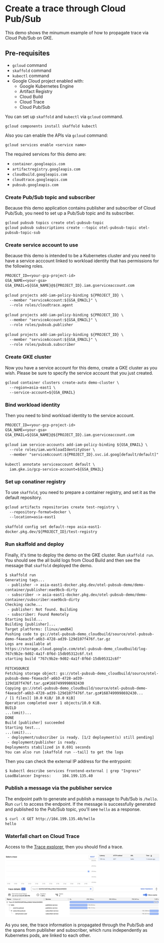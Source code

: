 # Create a trace through Cloud Pub/Sub

This demo shows the minumum example of how to propagate trace via Cloud Pub/Sub on GKE.

## Pre-requisites

* `gcloud` command
* `skaffold` command
* `kubectl` command
* Google Cloud project enabled with:
  * Google Kubernetes Engine
  * Artifact Registry
  * Cloud Build
  * Cloud Trace
  * Cloud Pub/Sub

You can set up `skaffold` and `kubectl` via `gcloud` command.

```
gcloud components install skaffold kubectl
```

Also you can enable the APIs via `gcloud` command:

```
gcloud services enable <service name>
```

The required services for this demo are:

* `container.googleapis.com`
* `artifactregistry.googleapis.com`
* `cloudbuild.googleapis.com`
* `cloudtrace.googleapis.com`
* `pubsub.googleapis.com`

### Create Pub/Sub topic and subscriber

Because this demo application contains publisher and subscriber of Cloud Pub/Sub,
you need to set up a Pub/Sub topic and its subscriber.

```console
gcloud pubsub topics create otel-pubsub-topic
gcloud pubsub subscriptions create --topic otel-pubsub-topic otel-pubsub-topic-sub
```

### Create service account to use

Because this demo is intended to be a Kubernetes cluster and you need to have a service acccount
linked to workload identity that has permissions for the following roles.

```console
PROJECT_ID=<your-gcp-project-id>
GSA_NAME=<your-gsa>
GSA_EMAIL=${GSA_NAME}@${PROJECT_ID}.iam.gserviceaccount.com

gcloud projects add-iam-policy-binding ${PROJECT_ID} \
  --member "serviceAccount:${GSA_EMAIL}" \
  --role roles/cloudtrace.agent

gcloud projects add-iam-policy-binding ${PROJECT_ID} \
  --member "serviceAccount:${GSA_EMAIL}" \
  --role roles/pubsub.publisher

gcloud projects add-iam-policy-binding ${PROJECT_ID} \
  --member "serviceAccount:${GSA_EMAIL}" \
  --role roles/pubsub.subscriber
```

### Create GKE cluster

Now you have a service account for this demo, create a GKE cluster as you wish.
Please be sure to specify the service account that you just created.

```console
gcloud container clusters create-auto demo-cluster \
  --region=asia-east1 \
  --service-account=${GSA_EMAIL}
```

### Bind workload identity

Then you need to bind workload identity to the service account.

```console
PROJECT_ID=<your-gcp-project-id>
GSA_NAME=<your-gsa>
GSA_EMAIL=${GSA_NAME}@${PROJECT_ID}.iam.gserviceaccount.com

gcloud iam service-accounts add-iam-policy-binding ${GSA_EMAIL} \
  --role roles/iam.workloadIdentityUser \
  --member "serviceAccount:${PROJECT_ID}.svc.id.goog[default/default]"

kubectl annotate serviceaccount default \
  iam.gke.io/gcp-service-account=${GSA_EMAIL}
```

### Set up conatiner registry

To use `skaffold`, you need to prepare a container registry, and set it as the default repository.

```console
gcloud artifacts repositories create test-registry \
  --repository-format=docker \
  --location=asia-east1

skaffold config set default-repo asia-east1-docker.pkg.dev/${PROJECT_ID}/test-registry
```

### Run skaffold and deploy

Finally, it's time to deploy the demo on the GKE cluster. Run `skaffold run`. You should see the all build logs from Cloud Build and then see the message that `skaffold` deployed the demo.

```console
$ skaffold run
Generating tags...
 - publisher -> asia-east1-docker.pkg.dev/otel-pubsub-demo/demo-container/publisher:eae9bcb-dirty
 - subscriber -> asia-east1-docker.pkg.dev/otel-pubsub-demo/demo-container/subscriber:eae9bcb-dirty
Checking cache...
 - publisher: Not found. Building
 - subscriber: Found Remotely
Starting build...
Building [publisher]...
Target platforms: [linux/amd64]
Pushing code to gs://otel-pubsub-demo_cloudbuild/source/otel-pubsub-demo-f4aeacbf-a6b3-4728-ad39-129d107f476f.tar.gz
Logs are available at
https://storage.cloud.google.com/otel-pubsub-demo_cloudbuild/log-767c9b2e-9d02-4a1f-8f6d-15db95312c6f.txt
starting build "767c9b2e-9d02-4a1f-8f6d-15db95312c6f"

FETCHSOURCE
Fetching storage object: gs://otel-pubsub-demo_cloudbuild/source/otel-pubsub-demo-f4aeacbf-a6b3-4728-ad39-129d107f476f.tar.gz#1687499998692430
Copying gs://otel-pubsub-demo_cloudbuild/source/otel-pubsub-demo-f4aeacbf-a6b3-4728-ad39-129d107f476f.tar.gz#1687499998692430...
/ [1 files][ 10.0 KiB/ 10.0 KiB]
Operation completed over 1 objects/10.0 KiB.
BUILD
...(omit)...
DONE
Build [publisher] succeeded
Starting test...
...(omit)...
 - deployment/subscriber is ready. [1/2 deployment(s) still pending]
 - deployment/publisher is ready.
Deployments stabilized in 8.691 seconds
You can also run [skaffold run --tail] to get the logs
```

Then you can check the external IP address for the entrypoint:

```console
$ kubectl describe services frontend-external | grep "Ingress"
LoadBalancer Ingress:     104.199.135.40
```

### Publish a message via the publisher service

The endpoint path to generate and publish a massage to Pub/Sub is `/hello`.
Run `curl` to access the endpoint. If the message is successfully generated
and published to the Pub/Sub topic, you'll see `hello` as a response.

```console
$ curl -X GET http://104.199.135.40/hello
hello
```

### Waterfall chart on Cloud Trace

Access to the [Trace explorer](https://console.cloud.google.com/traces/list), then you should
find a trace.

![](./static/waterfall.png)

As you see, the trace information is propagated through the Pub/Sub and the spans from
publisher and subscriber, which runs independently as Kubernetes pods, are linked to
each other.
